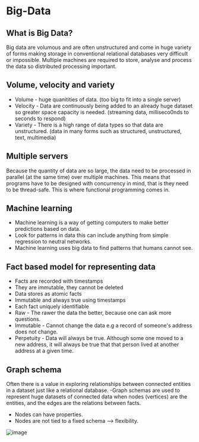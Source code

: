 # Big-Data

## What is Big Data?
Big data are volumous and are often unstructured and come in huge variety of forms making storage in conventional relational databases very difficult or impossible. Multiple machines are required to store, analyse and process the data so distributed processing important.

## Volume, velocity and variety
- Volume - huge quanitities of data. (too big to fit into a single server)
- Velocity - Data are continuously being added to an already huge dataset so greater space capacity is needed. (streaming data, milliseco0nds to seconds to respond)
- Variety - There is a high range of data types so that data are unstructured. (data in many forms such as structured, unstructured, text, multimedia)

## Multiple servers
Because the quantity of data are so large, the data need to be processed in parallel (at the same time) over multiple machines. This means that programs have to be designed with concurrency in mind, that is they need to be thread-safe. This is where functional programming comes in.

## Machine learning
- Machine learning is a way of getting computers to make better predictions based on data.
- Look for patterns in data this can include anything from simple regression to neutral networks.
- Machine learning uses big data to find patterns that humans cannot see.

## Fact based model for representing data
- Facts are recorded with timestamps
- They are immutable, they cannot be deleted
- Data stores as atomic facts
- Immutable and always true using timestamps
- Each fact uniquely identifiable
- Raw - The rawer the data the better, because one can ask more questions.
- Immutable - Cannot change the data e.g a record of someone's address does not change.
- Perpetuity - Data will always be true. Although some one moved to a new address, it will always be true that that person lived at another address at a given time.

## Graph schema
Often there is a value in exploring relationships between connected entities in a dataset just like a relational database.
-Graph schemas are used to represent huge datasets of connected data when nodes (vertices) are the entities, and the edges are the relations between facts.
- Nodes can have properties.
- Nodes are not tied to a fixed schema --> flexibility.

![image](https://github.com/Minwauu/Big-Data/assets/110039102/3947a746-55f7-4be5-8cce-0e0d55cb782b)
